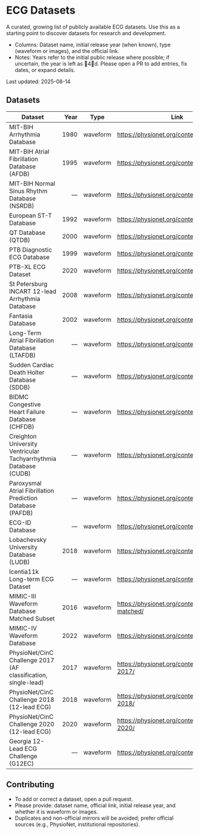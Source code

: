 # ECG Datasets

A curated, growing list of publicly available ECG datasets. Use this as a starting point to discover datasets for research and development.

- Columns: Dataset name, initial release year (when known), type (waveform or images), and the official link.
- Notes: Years refer to the initial public release where possible; if uncertain, the year is left as 4d. Please open a PR to add entries, fix dates, or expand details.

Last updated: 2025-08-14

## Datasets

| Dataset | Year | Type | Link |
|---|---:|---|---|
| MIT-BIH Arrhythmia Database | 1980 | waveform | https://physionet.org/content/mitdb/ |
| MIT-BIH Atrial Fibrillation Database (AFDB) | 1995 | waveform | https://physionet.org/content/afdb/ |
| MIT-BIH Normal Sinus Rhythm Database (NSRDB) | — | waveform | https://physionet.org/content/nsrdb/ |
| European ST-T Database | 1992 | waveform | https://physionet.org/content/edb/ |
| QT Database (QTDB) | 2000 | waveform | https://physionet.org/content/qtdb/ |
| PTB Diagnostic ECG Database | 1999 | waveform | https://physionet.org/content/ptbdb/ |
| PTB-XL ECG Dataset | 2020 | waveform | https://physionet.org/content/ptb-xl/ |
| St Petersburg INCART 12-lead Arrhythmia Database | 2008 | waveform | https://physionet.org/content/incartdb/ |
| Fantasia Database | 2002 | waveform | https://physionet.org/content/fantasia/ |
| Long-Term Atrial Fibrillation Database (LTAFDB) | — | waveform | https://physionet.org/content/ltafdb/ |
| Sudden Cardiac Death Holter Database (SDDB) | — | waveform | https://physionet.org/content/sddb/ |
| BIDMC Congestive Heart Failure Database (CHFDB) | — | waveform | https://physionet.org/content/chfdb/ |
| Creighton University Ventricular Tachyarrhythmia Database (CUDB) | — | waveform | https://physionet.org/content/cudb/ |
| Paroxysmal Atrial Fibrillation Prediction Database (PAFDB) | — | waveform | https://physionet.org/content/pafdb/ |
| ECG-ID Database | — | waveform | https://physionet.org/content/ecgiddb/ |
| Lobachevsky University Database (LUDB) | 2018 | waveform | https://physionet.org/content/ludb/ |
| Icentia11k Long-term ECG Dataset | — | waveform | https://physionet.org/content/icentia11k/ |
| MIMIC-III Waveform Database Matched Subset | 2016 | waveform | https://physionet.org/content/mimic3wdb-matched/ |
| MIMIC-IV Waveform Database | 2022 | waveform | https://physionet.org/content/mimic4wdb/ |
| PhysioNet/CinC Challenge 2017 (AF classification, single-lead) | 2017 | waveform | https://physionet.org/content/challenge-2017/ |
| PhysioNet/CinC Challenge 2018 (12-lead ECG) | 2018 | waveform | https://physionet.org/content/challenge-2018/ |
| PhysioNet/CinC Challenge 2020 (12-lead ECG) | 2020 | waveform | https://physionet.org/content/challenge-2020/ |
| Georgia 12-Lead ECG Challenge (G12EC) | — | waveform | https://physionet.org/content/g12ec/ |

## Contributing

- To add or correct a dataset, open a pull request.
- Please provide: dataset name, official link, initial release year, and whether it is waveform or images.
- Duplicates and non-official mirrors will be avoided; prefer official sources (e.g., PhysioNet, institutional repositories).
